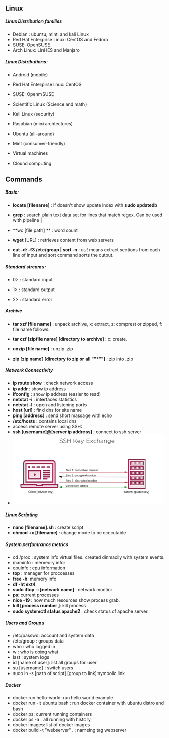 ## Linux

##### Linux Distribution families

* Debian : ubuntu, mint, and kali Linux
* Red Hat Enterprise Linux: CentOS and Fedora
* SUSE: OpenSUSE
* Arch Linux: LinHES and Manjaro

##### Linux Distributions: 

* Android (mobile)

* Red Hat Enterpirse linux: CentOS 

* SUSE: OpenmSUSE

* Scientific Linux (Science and math)

* Kali Linux (security)

* Raspbian (mini archtectures)

* Ubuntu (all-around)

* Mint (consumer-friendly)

* Virtual machines

* Clound computing

  

## Commands

##### Basic: 

* **locate [filename]** : if doesn't show update index with **sudo updatedb**

* **grep** : search plain text data set for lines that match regex. Can be used with pipeline **|** 

* **wc [file path] ** : word count 

* **wget** [URL] : retrieves content from web servers

* **cut -d: -f3 /etc/group | sort -n** : *cut* means extract sections from each line of input and sort command sorts the output.

##### **Standard streams:** 

* 0> : standard input 

* 1> : standard output 

* 2>  : standard error 

##### Archive 

* **tar xzf [file name]** : unpack archive, x: extract, z: comprest or zipped, f: file name follows.

* **tar  czf [zipfile name] [directory to archive]** : c: create.
* **unzip [file name]** : unzip .zip
* **zip [zip name] [directory to zip or all ""*""]** : zip into .zip 

##### Network Connectivity

* **ip route show** : check network access
* **ip addr** : show ip address
* **ifconfig** : show ip address (easier to read)
* **netstat -i** : interfaces statistics 
* **netstat -l** : open and listening ports 
* **host [url]** : find dns for site name
* **ping [address]** : send short massage with echo
* **/etc/hosts** : contains local dns 
* access remote server using SSH:
* **ssh [username]@[server ip address]** : connect to ssh server
* ![](/images/ssh.PNG)

##### Linux Scripting 

* **nano [filename].sh** : create script
* **chmod +x [filename]** : change mode to be ececutable



##### System perfomrance metrics

* cd /proc : system info virtual files. created dinmacily with system events.
* maminfo : memeory infor 
* cpuinfo : cpu information
* **top** : manager for proccesses
* **free -h**: memory info
* **df -ht ext4**
* **sudo iftop -i [network name]** : network montior
* **ps**: current processes 
* **nice -19** : how much resources show process grab. 
* **kill [process number ]**: kill process
* **sudo systemctl status apache2** : check status of apache server.



##### Users and Groups 

* /etc/passwd: account and system data 
* /etc/group : groups data
* who : who logged in
* w : who is doing what 
* last : system logs
* id [name of user]: list all groups for user
* su [username] : switch users
* sudo ln -s [path of script] [group to link]:symbolic link



##### Docker

* docker run hello-world: run hello world example
* docker run -it ubuntu bash : run docker container with ubuntu distro and bash 
* docker ps: current running containers
* docker ps -a : all running with history
* docker images: list of docker images
* docker build -t "webserver" . : nameing tag webserver

